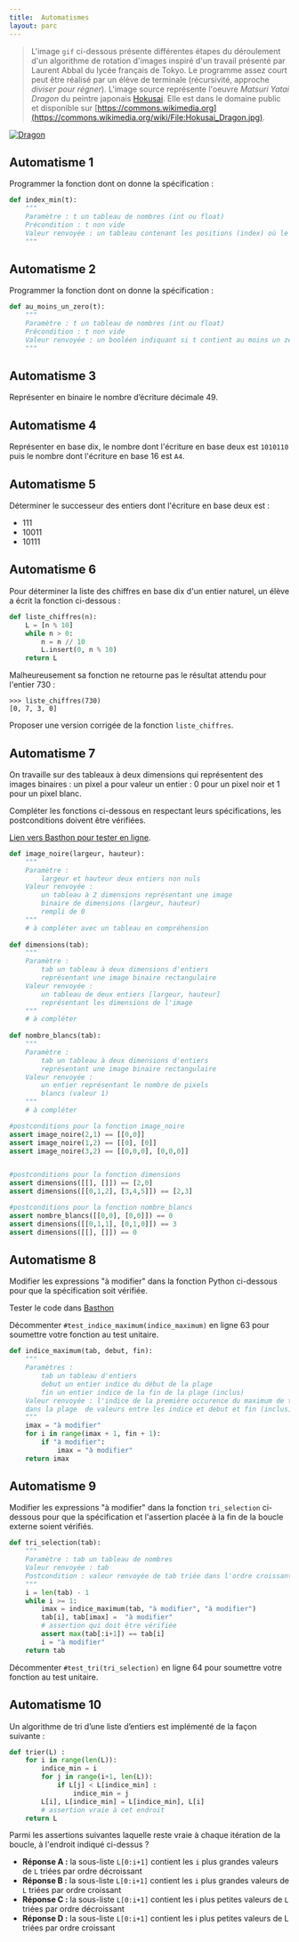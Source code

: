 ```yaml
---
title:  Automatismes
layout: parc
---
```




>L'image `gif` ci-dessous présente  différentes étapes du déroulement d'un algorithme de rotation d'images inspiré d'un travail présenté par Laurent Abbal du lycée français de Tokyo. Le  programme assez court peut être réalisé par un élève  de terminale (récursivité, approche _diviser pour régner_).
>L'image source représente l'oeuvre _Matsuri Yatai Dragon_ du peintre japonais [Hokusai](https://en.wikipedia.org/wiki/en:Hokusai). Elle est dans le domaine public et disponible sur [https://commons.wikimedia.org](https://commons.wikimedia.org/wiki/File:Hokusai_Dragon.jpg).

[![Dragon](rotation-dragon-2.gif "dragon-hokusai")](https://commons.wikimedia.org/wiki/File:Hokusai_Dragon.jpg)



## Automatisme 1

Programmer la fonction dont on donne la spécification :

~~~python
def index_min(t):
    """
    Paramètre : t un tableau de nombres (int ou float)
    Précondition : t non vide
    Valeur renvoyée : un tableau contenant les positions (index) où le minimum de t est atteint
    """
~~~

## Automatisme 2 

Programmer la fonction dont on donne la spécification :

~~~python
def au_moins_un_zero(t):
    """
    Paramètre : t un tableau de nombres (int ou float)
    Précondition : t non vide
    Valeur renvoyée : un booléen indiquant si t contient au moins un zéro
    """
~~~

## Automatisme 3

Représenter en binaire le nombre d’écriture décimale 49.

## Automatisme 4

Représenter en base dix, le nombre dont l'écriture en base deux est `1010110` puis le nombre dont l'écriture en base 16 est `A4`.

## Automatisme 5 

Déterminer le successeur  des entiers dont l'écriture en base deux est :

* 111
* 10011
* 10111
 
## Automatisme 6  

Pour déterminer la liste des chiffres en base dix d'un entier naturel, un élève a écrit la fonction ci-dessous :

~~~python
def liste_chiffres(n):
    L = [n % 10]
    while n > 0:
        n = n // 10
        L.insert(0, n % 10)
    return L
~~~

Malheureusement sa fonction ne retourne pas le résultat attendu pour l'entier 730 :

~~~
>>> liste_chiffres(730)
[0, 7, 3, 0]
~~~

Proposer une version corrigée de la fonction `liste_chiffres`.

## Automatisme 7 

On travaille sur des tableaux à deux dimensions qui représentent des images binaires : un pixel a pour valeur un entier : 0 pour un pixel noir et 1 pour un pixel blanc.

Compléter les fonctions ci-dessous en respectant leurs spécifications, les postconditions doivent être vérifiées.

[Lien vers Basthon pour tester en ligne](https://python.infobrisson.fr/?script=def%2520image_noire%2528largeur%252C%2520hauteur%2529%253A%250D%250A%2520%2520%2520%2520%2522%2522%2522%250D%250A%2520%2520%2520%2520Param%25C3%25A8tre%2520%253A%2520%250D%250A%2520%2520%2520%2520%2520%2520%2520%2520largeur%2520et%2520hauteur%2520deux%2520entiers%2520non%2520nuls%250D%250A%2520%2520%2520%2520Valeur%2520renvoy%25C3%25A9e%2520%253A%250D%250A%2520%2520%2520%2520%2520%2520%2520%2520un%2520tableau%2520%25C3%25A0%25202%2520dimensions%2520repr%25C3%25A9sentant%2520une%2520image%250D%250A%2520%2520%2520%2520%2520%2520%2520%2520binaire%2520de%2520dimensions%2520%2528largeur%252C%2520hauteur%2529%250D%250A%2520%2520%2520%2520%2520%2520%2520%2520rempli%2520de%25200%250D%250A%2520%2520%2520%2520%2522%2522%2522%250D%250A%2520%2520%2520%2520%2523%2520%25C3%25A0%2520compl%25C3%25A9ter%2520avec%2520un%2520tableau%2520en%2520compr%25C3%25A9hension%250D%250A%2520%2520%2520%2520%250D%250Adef%2520dimensions%2528tab%2529%253A%250D%250A%2520%2520%2520%2520%2522%2522%2522%250D%250A%2520%2520%2520%2520Param%25C3%25A8tre%2520%253A%2520%250D%250A%2520%2520%2520%2520%2520%2520%2520%2520tab%2520un%2520tableau%2520%25C3%25A0%2520deux%2520dimensions%2520d%27entiers%250D%250A%2520%2520%2520%2520%2520%2520%2520%2520repr%25C3%25A9sentant%2520une%2520image%2520binaire%2520rectangulaire%250D%250A%2520%2520%2520%2520Valeur%2520renvoy%25C3%25A9e%2520%253A%250D%250A%2520%2520%2520%2520%2520%2520%2520%2520un%2520tableau%2520de%2520deux%2520entiers%2520%255Blargeur%252C%2520hauteur%255D%250D%250A%2520%2520%2520%2520%2520%2520%2520%2520repr%25C3%25A9sentant%2520les%2520dimensions%2520de%2520l%27image%250D%250A%2520%2520%2520%2520%2522%2522%2522%250D%250A%2520%2520%2520%2520%2523%2520%25C3%25A0%2520compl%25C3%25A9ter%250D%250A%2520%2520%2520%2520%250D%250Adef%2520nombre_blancs%2528tab%2529%253A%250D%250A%2520%2520%2520%2520%2522%2522%2522%250D%250A%2520%2520%2520%2520Param%25C3%25A8tre%2520%253A%2520%250D%250A%2520%2520%2520%2520%2520%2520%2520%2520tab%2520un%2520tableau%2520%25C3%25A0%2520deux%2520dimensions%2520d%27entiers%250D%250A%2520%2520%2520%2520%2520%2520%2520%2520repr%25C3%25A9sentant%2520une%2520image%2520binaire%2520rectangulaire%250D%250A%2520%2520%2520%2520Valeur%2520renvoy%25C3%25A9e%2520%253A%250D%250A%2520%2520%2520%2520%2520%2520%2520%2520un%2520entier%2520repr%25C3%25A9sentant%2520le%2520nombre%2520de%2520pixels%2520%250D%250A%2520%2520%2520%2520%2520%2520%2520%2520blancs%2520%2528valeur%25201%2529%250D%250A%2520%2520%2520%2520%2522%2522%2522%250D%250A%2520%2520%2520%2520%2523%2520%25C3%25A0%2520compl%25C3%25A9ter%250D%250A%250D%250A%2523postconditions%2520pour%2520la%2520fonction%2520image_noire%2520%250D%250Aassert%2520image_noire%25282%252C1%2529%2520%253D%253D%2520%255B%255B0%252C0%255D%255D%250D%250Aassert%2520image_noire%25281%252C2%2529%2520%253D%253D%2520%255B%255B0%255D%252C%2520%255B0%255D%255D%250D%250Aassert%2520image_noire%25283%252C2%2529%2520%253D%253D%2520%255B%255B0%252C0%252C0%255D%252C%2520%255B0%252C0%252C0%255D%255D%250D%250A%250D%250A%250D%250A%2523postconditions%2520pour%2520la%2520fonction%2520dimensions%2520%250D%250Aassert%2520dimensions%2528%255B%255B%255D%252C%2520%255B%255D%255D%2529%2520%253D%253D%2520%255B0%252C2%255D%250D%250Aassert%2520dimensions%2528%255B%255B0%252C1%252C2%255D%252C%2520%255B3%252C4%252C5%255D%255D%2529%2520%253D%253D%2520%255B3%252C2%255D%250D%250A%250D%250A%2523postconditions%2520pour%2520la%2520fonction%2520nombre_blancs%250D%250Aassert%2520nombre_blancs%2528%255B%255B0%252C0%255D%252C%2520%255B0%252C0%255D%255D%2529%2520%253D%253D%25200%250D%250Aassert%2520nombre_blancs%2528%255B%255B0%252C1%252C1%255D%252C%2520%255B0%252C1%252C0%255D%255D%2529%2520%253D%253D%25203%250D%250Aassert%2520nombre_blancs%2528%255B%255B%255D%252C%2520%255B%255D%255D%2529%2520%253D%253D%25200).

~~~python
def image_noire(largeur, hauteur):
    """
    Paramètre : 
        largeur et hauteur deux entiers non nuls
    Valeur renvoyée :
        un tableau à 2 dimensions représentant une image
        binaire de dimensions (largeur, hauteur)
        rempli de 0
    """
    # à compléter avec un tableau en compréhension
    
def dimensions(tab):
    """
    Paramètre : 
        tab un tableau à deux dimensions d'entiers
        représentant une image binaire rectangulaire
    Valeur renvoyée :
        un tableau de deux entiers [largeur, hauteur]
        représentant les dimensions de l'image
    """
    # à compléter
    
def nombre_blancs(tab):
    """
    Paramètre : 
        tab un tableau à deux dimensions d'entiers
        représentant une image binaire rectangulaire
    Valeur renvoyée :
        un entier représentant le nombre de pixels 
        blancs (valeur 1)
    """
    # à compléter

#postconditions pour la fonction image_noire 
assert image_noire(2,1) == [[0,0]]
assert image_noire(1,2) == [[0], [0]]
assert image_noire(3,2) == [[0,0,0], [0,0,0]]


#postconditions pour la fonction dimensions 
assert dimensions([[], []]) == [2,0]
assert dimensions([[0,1,2], [3,4,5]]) == [2,3]

#postconditions pour la fonction nombre_blancs
assert nombre_blancs([[0,0], [0,0]]) == 0
assert dimensions([[0,1,1], [0,1,0]]) == 3
assert dimensions([[], []]) == 0
~~~

## Automatisme 8

Modifier les expressions "à modifier"  dans la fonction Python ci-dessous pour que la spécification soit vérifiée.

Tester le code dans [Basthon](https://python.infobrisson.fr/?script=%2523%2520Fonction%2520de%2520tri%2520dans%2520l%27ordre%2520croissant%2520par%2520s%25C3%25A9lection%2520du%2520maximum%250D%250A%250D%250Adef%2520indice_maximum%2528tab%252C%2520debut%252C%2520fin%2529%253A%250D%250A%2520%2520%2520%2520%2522%2522%2522%250D%250A%2520%2520%2520%2520Param%25C3%25A8tres%2520%253A%2520%250D%250A%2520%2520%2520%2520%2520%2520%2520%2520tab%2520un%2520tableau%2520d%27entiers%250D%250A%2520%2520%2520%2520%2520%2520%2520%2520debut%2520un%2520entier%2520indice%2520du%2520d%25C3%25A9but%2520de%2520la%2520plage%250D%250A%2520%2520%2520%2520%2520%2520%2520%2520fin%2520un%2520entier%2520indice%2520de%2520la%2520fin%2520de%2520la%2520plage%2520%2528inclus%2529%250D%250A%2520%2520%2520%2520Valeur%2520renvoy%25C3%25A9e%2520%253A%2520l%27indice%2520de%2520la%2520premi%25C3%25A8re%2520occurence%2520du%2520maximum%2520de%2520tab%2520%250D%250A%2520%2520%2520%2520dans%2520la%2520plage%2520%2520de%2520valeurs%2520entre%2520les%2520indice%2520et%2520debut%2520et%2520fin%2520%2528inclus%2529%250D%250A%2520%2520%2520%2520%2522%2522%2522%250D%250A%2520%2520%2520%2520imax%2520%253D%2520%2522%25C3%25A0%2520modifier%2522%250D%250A%2520%2520%2520%2520for%2520i%2520in%2520range%2528imax%2520%252B%25201%252C%2520fin%2520%252B%25201%2529%253A%250D%250A%2520%2520%2520%2520%2520%2520%2520%2520if%2520%2522%25C3%25A0%2520modifier%2522%253A%250D%250A%2520%2520%2520%2520%2520%2520%2520%2520%2520%2520%2520%2520imax%2520%253D%2520%2522%25C3%25A0%2520modifier%2522%250D%250A%2520%2520%2520%2520return%2520imax%250D%250A%2520%2520%2520%2520%250D%250A%2520%2520%2520%2520%250D%250Adef%2520tri_selection%2528tab%2529%253A%250D%250A%2520%2520%2520%2520%2522%2522%2522%250D%250A%2520%2520%2520%2520Param%25C3%25A8tre%2520%253A%2520tab%2520un%2520tableau%2520de%2520nombres%250D%250A%2520%2520%2520%2520Valeur%2520renvoy%25C3%25A9e%2520%253A%2520tab%250D%250A%2520%2520%2520%2520Postcondition%2520%253A%2520valeur%2520renvoy%25C3%25A9e%2520de%2520tab%2520tri%25C3%25A9e%2520dans%2520l%27ordre%2520croissant%250D%250A%2520%2520%2520%2520%2522%2522%2522%250D%250A%2520%2520%2520%2520i%2520%253D%2520len%2528tab%2529%2520-%25201%250D%250A%2520%2520%2520%2520while%2520i%2520%253E%253D%25201%253A%250D%250A%2520%2520%2520%2520%2520%2520%2520%2520imax%2520%253D%2520indice_maximum%2528tab%252C%2520%2522%25C3%25A0%2520modifier%2522%252C%2520%2522%25C3%25A0%2520modifier%2522%2529%250D%250A%2520%2520%2520%2520%2520%2520%2520%2520tab%255Bi%255D%252C%2520tab%255Bimax%255D%2520%253D%2520%2520%2522%25C3%25A0%2520modifier%2522%250D%250A%2520%2520%2520%2520%2520%2520%2520%2520%2523%2520assertion%2520qui%2520doit%2520%25C3%25AAtre%2520v%25C3%25A9rifi%25C3%25A9e%250D%250A%2520%2520%2520%2520%2520%2520%2520%2520assert%2520max%2528tab%255B%253Ai%252B1%255D%2529%2520%253D%253D%2520tab%255Bi%255D%250D%250A%2520%2520%2520%2520%2520%2520%2520%2520i%2520%253D%2520%2522%25C3%25A0%2520modifier%2522%250D%250A%2520%2520%2520%2520return%2520tab%2520%250D%250A%2520%2520%2520%2520%250D%250A%2523%2520Tests%2520unitaires%250D%250A%250D%250Aimport%2520random%250D%250A%250D%250A%250D%250Adef%2520test_indice_maximum%2528fonction_indice_maximum%2529%253A%250D%250A%2520%2520%2520%2520%2523tableaux%2520al%25C3%25A9atoires%250D%250A%2520%2520%2520%2520for%2520size%2520in%2520range%25281%252C%252010%2529%253A%250D%250A%2520%2520%2520%2520%2520%2520%2520%2520tab%2520%253D%2520%255Brandom.randint%25280%252C%2520100%2529%2520for%2520_%2520in%2520range%2528size%2529%255D%250D%250A%2520%2520%2520%2520%2520%2520%2520%2520assert%2520fonction_indice_maximum%2528tab%252C%25200%252C%2520len%2528tab%2529%2520-%25201%2529%2520%253D%253D%2520tab.index%2528max%2528tab%2529%2529%250D%250A%2520%2520%2520%2520print%2528f%2522Tests%2520unitaires%2520r%25C3%25A9ussis%2520pour%2520%257Bfonction_indice_maximum.__name__%257D%2522%2529%250D%250A%2520%2520%2520%2520%250D%250Adef%2520test_tri%2528fonction_tri%2529%253A%250D%250A%2520%2520%2520%2520%2522%2522%2522Test%2520unitaire%2520d%27une%2520fonction%2520de%2520tri%2522%2522%2522%250D%250A%2520%2520%2520%2520%2523tableaux%2520d%25C3%25A9j%25C3%25A0%2520tri%25C3%25A9s%250D%250A%2520%2520%2520%2520for%2520size%2520in%2520range%25280%252C%252010%2529%253A%250D%250A%2520%2520%2520%2520%2520%2520%2520%2520tab%2520%253D%2520list%2528range%25280%252C%2520size%2529%2529%250D%250A%2520%2520%2520%2520%2520%2520%2520%2520assert%2520fonction_tri%2528tab%2529%2520%253D%253D%2520sorted%2528tab%2529%252C%2520f%2522echec%2520sur%2520%257Btab%257D%2522%250D%250A%2520%2520%2520%2520%2523tableaus%2520tri%25C3%25A9s%2520dans%2520l%27ordre%2520inverse%250D%250A%2520%2520%2520%2520for%2520size%2520in%2520range%25280%252C%252011%2529%253A%250D%250A%2520%2520%2520%2520%2520%2520%2520%2520tab%2520%253D%2520list%2528range%25289%2520-%2520size%252C%2520-1%252C%2520-1%2529%2529%250D%250A%2520%2520%2520%2520%2520%2520%2520%2520assert%2520fonction_tri%2528tab%2529%2520%253D%253D%2520sorted%2528tab%2529%252C%2520f%2522echec%2520sur%2520%257Btab%257D%2522%250D%250A%2520%2520%2520%2520%2523tableaux%2520al%25C3%25A9atoires%250D%250A%2520%2520%2520%2520for%2520size%2520in%2520range%25280%252C%252010%2529%253A%250D%250A%2520%2520%2520%2520%2520%2520%2520%2520tab%2520%253D%2520%255Brandom.randint%25280%252C%2520100%2529%2520for%2520_%2520in%2520range%2528size%2529%255D%250D%250A%2520%2520%2520%2520%2520%2520%2520%2520assert%2520fonction_tri%2528tab%2529%2520%253D%253D%2520sorted%2528tab%2529%252C%2520f%2522echec%2520sur%2520%257Btab%257D%2522%250D%250A%2520%2520%2520%2520print%2528f%2522Tests%2520unitaires%2520r%25C3%25A9ussis%2520pour%2520%257Bfonction_tri.__name__%257D%2522%2529%250D%250A%250D%250A%2523d%25C3%25A9sactiver%2520pour%2520effectuer%2520les%2520tests%2520unitaire%2520%2520%2520%2520%2520%2520%250D%250A%2523test_indice_maximum%2528indice_maximum%2529%250D%250A%2523test_tri%2528tri_selection%2529)

Décommenter  `#test_indice_maximum(indice_maximum)`  en ligne 63 pour soumettre votre fonction au test unitaire. 


~~~python
def indice_maximum(tab, debut, fin):
    """
    Paramètres : 
        tab un tableau d'entiers
        debut un entier indice du début de la plage
        fin un entier indice de la fin de la plage (inclus)
    Valeur renvoyée : l'indice de la première occurence du maximum de tab 
    dans la plage  de valeurs entre les indice et debut et fin (inclus)
    """
    imax = "à modifier"
    for i in range(imax + 1, fin + 1):
        if "à modifier":
            imax = "à modifier"
    return imax
~~~


## Automatisme 9

Modifier les expressions "à modifier" dans la fonction `tri_selection` ci-dessous pour que la spécification et l'assertion placée à la fin de la boucle externe soient vérifiés.

~~~python
def tri_selection(tab):
    """
    Paramètre : tab un tableau de nombres
    Valeur renvoyée : tab
    Postcondition : valeur renvoyée de tab triée dans l'ordre croissant
    """
    i = len(tab) - 1
    while i >= 1:
        imax = indice_maximum(tab, "à modifier", "à modifier")
        tab[i], tab[imax] =  "à modifier"
        # assertion qui doit être vérifiée
        assert max(tab[:i+1]) == tab[i]
        i = "à modifier"
    return tab 
~~~

Décommenter  `#test_tri(tri_selection)`  en ligne 64 pour soumettre votre fonction au test unitaire. 


## Automatisme 10

Un algorithme de tri d’une liste d’entiers est implémenté  de la façon suivante : 

~~~python
def trier(L) : 
    for i in range(len(L)): 
        indice_min = i 
        for j in range(i+1, len(L)): 
            if L[j] < L[indice_min] : 
                indice_min = j 
        L[i], L[indice_min] = L[indice_min], L[i] 
        # assertion vraie à cet endroit 
    return L 
~~~

Parmi les assertions suivantes laquelle reste vraie à chaque itération de la boucle, à l'endroit indiqué ci-dessus ?

* __Réponse A :__ la sous-liste `L[0:i+1]` contient les `i` plus grandes valeurs de `L` triées par ordre décroissant
* __Réponse B :__  la sous-liste `L[0:i+1]` contient les `i` plus grandes valeurs de `L` triées par ordre croissant
* __Réponse C :__  la sous-liste `L[0:i+1]` contient les i plus petites valeurs de `L` triées par ordre décroissant
* __Réponse D :__ la sous-liste `L[0:i+1]` contient les i plus petites valeurs de L triées par ordre croissant
